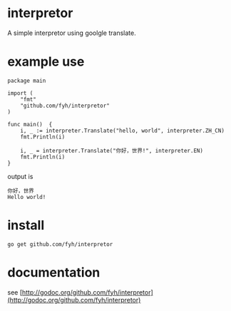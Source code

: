 # interpretor
A simple interpretor using goolgle translate.

# example use

```golang
package main

import (
    "fmt"
    "github.com/fyh/interpretor"
)

func main()  {
    i, _ := interpreter.Translate("hello, world", interpreter.ZH_CN)
    fmt.Println(i)

    i, _ = interpreter.Translate("你好，世界!", interpreter.EN)
    fmt.Println(i)
}
```

output is 
```
你好，世界
Hello world!
```

# install 
```
go get github.com/fyh/interpretor
```

# documentation

see [http://godoc.org/github.com/fyh/interpretor](http://godoc.org/github.com/fyh/interpretor)
